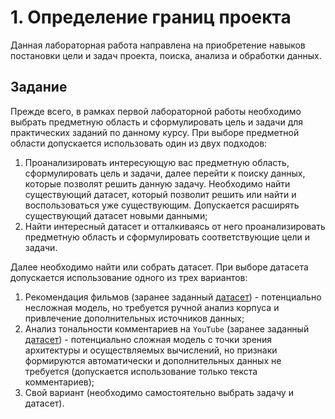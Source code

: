 # 1. Определение границ проекта

Данная лабораторная работа направлена на приобретение навыков постановки цели и задач проекта, поиска, анализа и обработки данных.

## Задание

Прежде всего, в рамках первой лабораторной работы необходимо выбрать предметную область и сформулировать цель и задачи для практических заданий по данному курсу. При выборе предметной области допускается использовать один из двух подходов:
1. Проанализировать интересующую вас предметную область, сформулировать цель и задачи, далее перейти к поиску данных, которые позволят решить данную задачу. Необходимо найти существующий датасет, который позволит решить или найти и воспользоваться уже существующим. Допускается расширять существующий датасет новыми данными;
1. Найти интересный датасет и отталкиваясь от него проанализировать предметную область и сформулировать соответствующие цели и задачи.

Далее необходимо найти или собрать датасет. При выборе датасета допускается использование одного из трех вариантов:
1. Рекомендация фильмов (заранее заданный [датасет](https://gist.githubusercontent.com/zeionara/de67f6c5ced7a7b04eac8d6556265e8e/raw/8aac306c985bd9e9e565fd97f4c6ea51c45a7d2c/ratings.csv)) - потенциально несложная модель, но требуется ручной анализ корпуса и привлечение дополнительных источников данных;
1. Анализ тональности комментариев на `YouTube` (заранее заданный [датасет](https://www.kaggle.com/datasets/advaypatil/youtube-statistics)) - потенциально сложная модель с точки зрения архитектуры и осуществляемых вычислений, но признаки формируются автоматически и дополнительных данных не требуется (допускается использование только текста комментариев);
1. Свой вариант (необходимо самостоятельно выбрать задачу и датасет).
